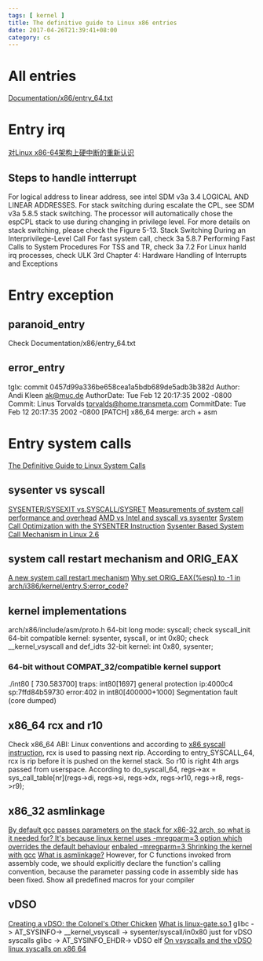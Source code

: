 ```yaml
---
tags: [ kernel ] 
title: The definitive guide to Linux x86 entries
date: 2017-04-26T21:39:41+08:00 
category: cs
---
```


# All entries
[Documentation/x86/entry_64.txt](https://www.kernel.org/doc/Documentation/x86/entry_64.txt)

# Entry irq
[对Linux x86-64架构上硬中断的重新认识](http://www.lenky.info/archives/2013/03/2245)
## Steps to handle intterrupt
For logical address to linear address, see intel SDM v3a 3.4 LOGICAL AND LINEAR ADDRESSES.
For stack switching during escalate the CPL, see SDM v3a 5.8.5 stack switching. The processor will automatically chose the espCPL stack to use during changing in privilege level.
For more details on stack switching, please check the Figure 5-13. Stack Switching During an Interprivilege-Level Call
For fast system call, check 3a 5.8.7 Performing Fast Calls to System Procedures
For TSS and TR, check 3a 7.2
For Linux hanld irq processes, check ULK 3rd Chapter 4: Hardware Handling of Interrupts and Exceptions

# Entry exception
## paranoid_entry
Check Documentation/x86/entry_64.txt
## error_entry
tglx: commit 0457d99a336be658cea1a5bdb689de5adb3b382d
Author:     Andi Kleen <ak@muc.de>
AuthorDate: Tue Feb 12 20:17:35 2002 -0800
Commit:     Linus Torvalds <torvalds@home.transmeta.com>
CommitDate: Tue Feb 12 20:17:35 2002 -0800
    [PATCH] x86_64 merge: arch + asm


# Entry system calls
[The Definitive Guide to Linux System Calls](https://blog.packagecloud.io/eng/2016/04/05/the-definitive-guide-to-linux-system-calls/)

## sysenter vs syscall
[SYSENTER/SYSEXIT vs.SYSCALL/SYSRET](https://groups.google.com/forum/#!topic/comp.arch/CjDs4MJCBow%5B1-25%5D)
[Measurements of system call performance and overhead](http://arkanis.de/weblog/2017-01-05-measurements-of-system-call-performance-and-overhead)
[AMD vs Intel and syscall vs sysenter](https://reverseengineering.stackexchange.com/a/16511/16996)
[System Call Optimization with the SYSENTER Instruction](https://www.codeguru.com/cpp/misc/misc/system/article.php/c8223/System-Call-Optimization-with-the-SYSENTER-Instruction.htm)
[Sysenter Based System Call Mechanism in Linux 2.6](http://articles.manugarg.com/systemcallinlinux2_6.html)

## system call restart mechanism and ORIG_EAX
[A new system call restart mechanism](https://lwn.net/Articles/17744/)
[Why set ORIG_EAX(%esp) to -1 in arch/i386/kernel/entry.S:error_code?](https://lkml.org/lkml/2006/8/29/350)

## kernel implementations
arch/x86/include/asm/proto.h
64-bit long mode: syscall; check syscall_init
64-bit compatible kernel: sysenter, syscall, or int 0x80; check __kernel_vsyscall and def_idts
32-bit kernel: int 0x80, sysenter;
### 64-bit without COMPAT_32/compatible kernel support
./int80
[  730.583700] traps: int80[1697] general protection ip:4000c4 sp:7ffd84b59730 error:402 in int80[400000+1000]
Segmentation fault (core dumped)

## x86_64 rcx and r10
Check x86_64 ABI: Linux conventions and  according to [x86 syscall instruction](https://www.felixcloutier.com/x86/syscall), rcx is used to passing next rip.
According to entry_SYSCALL_64, rcx is rip before it is pushed on the kernel stack. So r10 is right 4th args passed from userspace.
According to do_syscall_64, regs->ax = sys_call_table[nr](regs->di, regs->si, regs->dx, regs->r10, regs->r8, regs->r9);

## x86_32 asmlinkage
[By default gcc passes parameters on the stack for x86-32 arch, so what is it needed for? It's because linux kernel uses -mregparm=3 option which overrides the default behaviour](https://qr.ae/Ti5MJJ)
[enbaled -mregparm=3 Shrinking the kernel with gcc](https://lwn.net/Articles/67175/)
[What is asmlinkage?](https://kernelnewbies.org/FAQ/asmlinkage)
However, for C functions invoked from assembly code, we should explicitly declare the function's calling convention, because the parameter passing code in assembly side has been fixed. Show all predefined macros for your compiler

## vDSO
[Creating a vDSO: the Colonel's Other Chicken](http://www.linuxjournal.com/content/creating-vdso-colonels-other-chicken?page=0,0)
[What is linux-gate.so.1](http://www.trilithium.com/johan/2005/08/linux-gate/)
glibc -> AT_SYSINFO-> __kernel_vsyscall -> sysenter/syscall/in0x80
just for vDSO syscalls
glibc -> AT_SYSINFO_EHDR-> vDSO elf 
[On vsyscalls and the vDSO](https://lwn.net/Articles/446528/)
[linux syscalls on x86 64](http://blog.tinola.com/?e=5)
